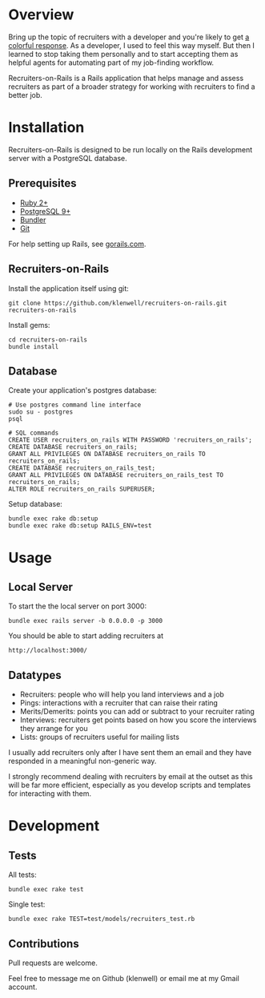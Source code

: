 # Overview

Bring up the topic of recruiters with a developer and you're likely to get [a colorful
response](https://hn.algolia.com/?query=recruiters&sort=byPopularity&prefix&page=0&dateRange=all&type=story).
As a developer, I used to feel this way myself. But then I learned to stop taking them personally
and to start accepting them as helpful agents for automating part of my job-finding workflow.

Recruiters-on-Rails is a Rails application that helps manage and assess recruiters as part of
a broader strategy for working with recruiters to find a better job.


# Installation

Recruiters-on-Rails is designed to be run locally on the Rails development server with
a PostgreSQL database.

## Prerequisites

- [Ruby 2+](https://www.ruby-lang.org/en/downloads/)
- [PostgreSQL 9+](http://www.postgresql.org/)
- [Bundler](http://bundler.io/)
- [Git](http://git-scm.com/)

For help setting up Rails, see [gorails.com](https://gorails.com/setup/).

## Recruiters-on-Rails

Install the application itself using git:

    git clone https://github.com/klenwell/recruiters-on-rails.git recruiters-on-rails

Install gems:

    cd recruiters-on-rails
    bundle install

## Database

Create your application's postgres database:

    # Use postgres command line interface
    sudo su - postgres
    psql

    # SQL commands
    CREATE USER recruiters_on_rails WITH PASSWORD 'recruiters_on_rails';
    CREATE DATABASE recruiters_on_rails;
    GRANT ALL PRIVILEGES ON DATABASE recruiters_on_rails TO recruiters_on_rails;
    CREATE DATABASE recruiters_on_rails_test;
    GRANT ALL PRIVILEGES ON DATABASE recruiters_on_rails_test TO recruiters_on_rails;
    ALTER ROLE recruiters_on_rails SUPERUSER;

Setup database:

    bundle exec rake db:setup
    bundle exec rake db:setup RAILS_ENV=test


# Usage

## Local Server

To start the the local server on port 3000:

    bundle exec rails server -b 0.0.0.0 -p 3000

You should be able to start adding recruiters at

    http://localhost:3000/

## Datatypes

- Recruiters: people who will help you land interviews and a job
- Pings: interactions with a recruiter that can raise their rating
- Merits/Demerits: points you can add or subtract to your recruiter rating
- Interviews: recruiters get points based on how you score the interviews they arrange for you
- Lists: groups of recruiters useful for mailing lists

I usually add recruiters only after I have sent them an email and they have responded in a
meaningful non-generic way.

I strongly recommend dealing with recruiters by email at the outset as this will be far
more efficient, especially as you develop scripts and templates for interacting with them.


# Development

## Tests
All tests:

    bundle exec rake test

Single test:

    bundle exec rake TEST=test/models/recruiters_test.rb

## Contributions
Pull requests are welcome.

Feel free to message me on Github (klenwell) or email me at my Gmail account.

